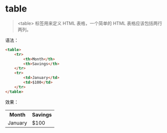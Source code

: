 # table

> &lt;table&gt; 标签用来定义 HTML 表格，一个简单的 HTML 表格应该包括两行两列。

语法：

```html
<table>
    <tr>
        <th>Month</th>
        <th>Savings</th>
    </tr>
    <tr>
        <td>January</td>
        <td>$100</td>
    </tr>
</table>
```

效果：

<table>
    <tr>
        <th>Month</th>
        <th>Savings</th>
    </tr>
    <tr>
        <td>January</td>
        <td>$100</td>
    </tr>
</table>